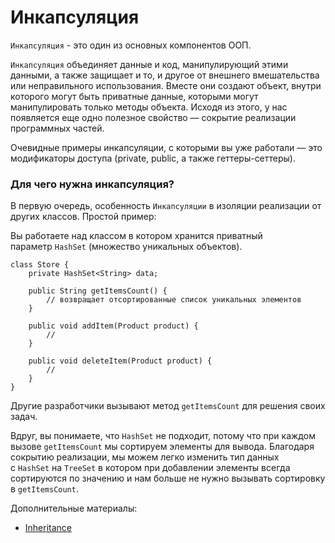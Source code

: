 <h1>Инкапсуляция</h1>

<p><code>Инкапсуляция</code> - это один из основных компонентов ООП.</p>

<p><code>Инкапсуляция</code> объединяет данные и код, манипулирующий этими данными, а также защищает и то, и другое от внешнего вмешательства или неправильного использования. Вместе они создают объект, внутри которого могут быть приватные данные, которыми могут манипулировать только методы объекта. Исходя из этого, у нас появляется еще одно полезное свойство — сокрытие реализации программных частей.</p>

<p>Очевидные примеры инкапсуляции, с которыми вы уже работали — это модификаторы доступа (private, public, а также геттеры-сеттеры).</p>

<h3>Для чего нужна инкапсуляция?</h3>

<p>В первую очередь, особенность <code>Инкапсуляции</code> в изоляции реализации от других классов. Простой пример:</p>

<p>Вы работаете над классом в котором хранится приватный параметр <code>HashSet</code> (множество уникальных объектов).</p>

<pre><code>class Store {
    private HashSet&lt;String&gt; data;

    public String getItemsCount() {
        // возвращает отсортированные список уникальных элементов
    }

    public void addItem(Product product) {
        //
    }

    public void deleteItem(Product product) {
        //
    }
}</code></pre>

<p>Другие разработчики вызывают метод <code>getItemsCount</code> для решения своих задач.</p>

<p>Вдруг, вы понимаете, что <code>HashSet</code> не подходит, потому что при каждом вызове <code>getItemsCount</code> мы сортируем элементы для вывода. Благодаря сокрытию реализации, мы можем легко изменить тип данных с <code>HashSet</code> на <code>TreeSet</code> в котором при добавлении элементы всегда сортируются по значению и нам больше не нужно вызывать сортировку в <code>getItemsCount</code>.</p>

<p>Дополнительные материалы:</p>

<ul>
	<li><a href="https://docs.oracle.com/javase/tutorial/java/IandI/subclasses.html" rel="nofollow noopener noreferrer">Inheritance</a></li>
</ul>